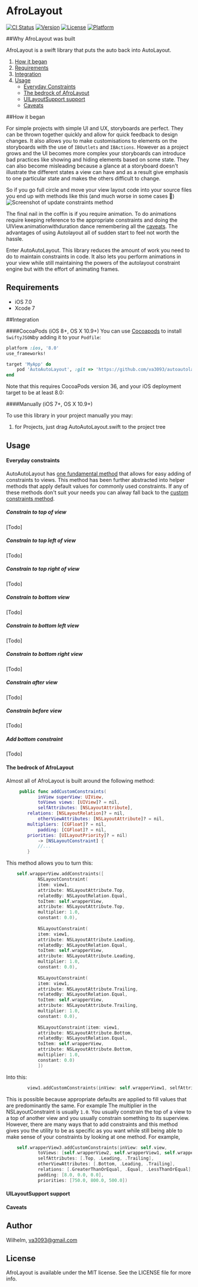 # AfroLayout

[![CI Status](http://img.shields.io/travis/Wilhelm/AfroLayout.svg?style=flat)](https://travis-ci.org/va3093/AfroLayout)
[![Version](https://img.shields.io/cocoapods/v/AfroLayout.svg?style=flat)](http://cocoapods.org/pods/AfroLayout)
[![License](https://img.shields.io/cocoapods/l/AfroLayout.svg?style=flat)](http://cocoapods.org/pods/AfroLayout)
[![Platform](https://img.shields.io/cocoapods/p/AfroLayout.svg?style=flat)](http://cocoapods.org/pods/AfroLayout)

##Why AfroLayout was built

AfroLayout is a swift library that puts the auto back into AutoLayout.

1. [How it began](#how-it-began)
1. [Requirements](#requirements)
1. [Integration](#integration)
1. [Usage](#usage)
	- [Everyday Constraints](#everyday-constraints)
	- [The bedrock of AfroLayout](#the-bedrock-of-AfroLayout)
	- [UILayoutSupport support](#uilayoutsupport-support)
	- [Caveats](#caveats)

##How it began

For simple projects with simple UI and UX, storyboards are perfect. They can be thrown together quickly and allow for quick feedback to design changes. It also allows you to make customisations to elements on the storyboards with the use of `IBOutlets` and `IBActions`. However as a project grows and the UI becomes more complex your storyboards can introduce bad practices like showing and hiding elements based on some state. They can also become misleading because a glance at a storyboard doesn't illustrate the different states a view can have and as a result give emphasis to one particular state and makes the others difficult to change. 

So if you go full circle and move your view layout code into your source files you end up with methods like this (and much worse in some cases :grimacing:)
![Screenshot of update constraints method](ReadmeAssets/constraints.png?raw=true)

The final nail in the coffin is if you require animation. To do animations require keeping reference to the appropriate constraints and doing the UIView.animationwithduration dance remembering all the [caveats](http://stackoverflow.com/questions/18363399/autolayout-animation-issue). The advantages of using Autolayout all of sudden start to feel not worth the hassle.

Enter AutoAutoLayout. This library reduces the amount of work you need to do to maintain constraints in code. It also lets you perform animations in your view while still maintaining the powers of the autolayout constraint engine but with the effort of animating frames. 

## Requirements

- iOS 7.0
- Xcode 7

##Integration

####CocoaPods (iOS 8+, OS X 10.9+)
You can use [Cocoapods](http://cocoapods.org/) to install `SwiftyJSON`by adding it to your `Podfile`:
```ruby
platform :ios, '8.0'
use_frameworks!

target 'MyApp' do
	pod 'AutoAutoLayout', :git => 'https://github.com/va3093/autoautolayout.git'
end
```
Note that this requires CocoaPods version 36, and your iOS deployment target to be at least 8.0:


####Manually (iOS 7+, OS X 10.9+)

To use this library in your project manually you may:  

1. for Projects, just drag AutoAutoLayout.swift to the project tree

## Usage

#### Everyday constraints

AutoAutoLayout has [one fundamental method](#the-bedrock-of-autoautolayout) that allows for easy adding of constraints to views. This method has been further abstracted into helper methods that apply default values for commonly used constraints. If any of these methods don't suit your needs you can alway fall back to the [custom constraints method](#the-bedrock-of-autoautolayout).

##### Constrain to top of view
[Todo]

##### Constrain to top left of view
[Todo]

##### Constrain to top right of view
[Todo]

##### Constrain to bottom view
[Todo]

##### Constrain to bottom left view
[Todo]

##### Constrain to bottom right view
[Todo]

##### Constrain after view
[Todo]

##### Constrain before view
[Todo]

##### Add bottom constraint
[Todo]

#### The bedrock of AfroLayout

Almost all of AfroLayout is built around the following method:

```swift
	 public func addCustomConstraints(
        	inView superView: UIView,
        	toViews views: [UIView]? = nil,
        	selfAttributes: [NSLayoutAttribute],
		relations: [NSLayoutRelation]? = nil,
        	otherViewAttributes: [NSLayoutAttribute]? = nil,
		multipliers: [CGFloat]? = nil,
        	padding: [CGFloat]? = nil,
		priorities: [UILayoutPriority]? = nil)
        	-> [NSLayoutConstraint] {
			//... 
		}
```
This method allows you to turn this:
```swift
	self.wrapperView.addConstraints([
			NSLayoutConstraint(
			item: view1, 
			attribute: NSLayoutAttribute.Top, 
			relatedBy: NSLayoutRelation.Equal, 
			toItem: self.wrapperView, 
			attribute: NSLayoutAttribute.Top, 
			multiplier: 1.0, 
			constant: 0.0),
			
			NSLayoutConstraint(
			item: view1, 
			attribute: NSLayoutAttribute.Leading, 
			relatedBy: NSLayoutRelation.Equal, 
			toItem: self.wrapperView, 
			attribute: NSLayoutAttribute.Leading, 
			multiplier: 1.0, 
			constant: 0.0),
			
			NSLayoutConstraint(
			item: view1, 
			attribute: NSLayoutAttribute.Trailing, 
			relatedBy: NSLayoutRelation.Equal, 
			toItem: self.wrapperView, 
			attribute: NSLayoutAttribute.Trailing, 
			multiplier: 1.0, 
			constant: 0.0),
			
			NSLayoutConstraint(item: view1, 
			attribute: NSLayoutAttribute.Bottom, 
			relatedBy: NSLayoutRelation.Equal, 
			toItem: self.wrapperView, 
			attribute: NSLayoutAttribute.Bottom, 
			multiplier: 1.0, 
			constant: 0.0)
			])
```

Into this:
```swift
        view1.addCustomConstraints(inView: self.wrapperView1, selfAttributes: [.Top, .Leading, .Trailing, .Bottom])
```
This is possible because appropriate defaults are applied to fill values that are predominantly the same. For example The multiplier in the NSLayoutConstraint is usually `1.0`. You usually constrain the top of a view to a top of another view and you usually constrain something to its superview. However, there are many ways that to add constraints and this method gives you the utility to be as specific as you want while still being able to make sense of your constraints by looking at one method. For example,

```swift
	self.wrapperView3.addCustomConstraints(inView: self.view,
			toViews: [self.wrapperView2, self.wrapperView1, self.wrapperView2],
			selfAttributes: [.Top, .Leading, .Trailing],
			otherViewAttributes: [.Bottom, .Leading, .Trailing],
			relations: [.GreaterThanOrEqual, .Equal, .LessThanOrEqual],
			padding: [8.0, 0.0, 0.0],
			priorities: [750.0, 800.0, 500.0])
```

#### UILayoutSupport support

#### Caveats

## Author

Wilhelm, va3093@gmail.com

## License

AfroLayout is available under the MIT license. See the LICENSE file for more info.
